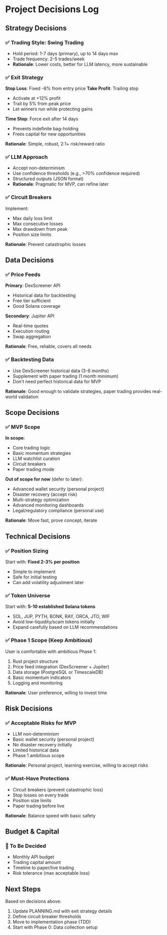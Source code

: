 # Project Decisions Log

## Strategy Decisions

### ✅ Trading Style: Swing Trading
- Hold period: 1-7 days (primary), up to 14 days max
- Trade frequency: 2-5 trades/week
- **Rationale**: Lower costs, better for LLM latency, more sustainable

### ✅ Exit Strategy
**Stop Loss**: Fixed -8% from entry price
**Take Profit**: Trailing stop
- Activate at +12% profit
- Trail by 5% from peak price
- Let winners run while protecting gains

**Time Stop**: Force exit after 14 days
- Prevents indefinite bag-holding
- Frees capital for new opportunities

**Rationale**: Simple, robust, 2:1+ risk/reward ratio

### ✅ LLM Approach
- Accept non-determinism
- Use confidence thresholds (e.g., >70% confidence required)
- Structured outputs (JSON format)
- **Rationale**: Pragmatic for MVP, can refine later

### ✅ Circuit Breakers
Implement:
- Max daily loss limit
- Max consecutive losses
- Max drawdown from peak
- Position size limits

**Rationale**: Prevent catastrophic losses

## Data Decisions

### ✅ Price Feeds
**Primary**: DexScreener API
- Historical data for backtesting
- Free tier sufficient
- Good Solana coverage

**Secondary**: Jupiter API
- Real-time quotes
- Execution routing
- Swap aggregation

**Rationale**: Free, reliable, covers all needs

### ✅ Backtesting Data
- Use DexScreener historical data (3-6 months)
- Supplement with paper trading (1 month minimum)
- Don't need perfect historical data for MVP

**Rationale**: Good enough to validate strategies, paper trading provides real-world validation

## Scope Decisions

### ✅ MVP Scope
**In scope**:
- Core trading logic
- Basic momentum strategies
- LLM watchlist curation
- Circuit breakers
- Paper trading mode

**Out of scope for now** (defer to later):
- Advanced wallet security (personal project)
- Disaster recovery (accept risk)
- Multi-strategy optimization
- Advanced monitoring dashboards
- Legal/regulatory compliance (personal use)

**Rationale**: Move fast, prove concept, iterate

## Technical Decisions

### ✅ Position Sizing
Start with: **Fixed 2-3% per position**
- Simple to implement
- Safe for initial testing
- Can add volatility adjustment later

### ✅ Token Universe
Start with: **5-10 established Solana tokens**
- SOL, JUP, PYTH, BONK, RAY, ORCA, JTO, WIF
- Avoid low-liquidity/scam tokens initially
- Expand carefully based on LLM recommendations

### ✅ Phase 1 Scope (Keep Ambitious)
User is comfortable with ambitious Phase 1:
1. Rust project structure
2. Price feed integration (DexScreener + Jupiter)
3. Data storage (PostgreSQL or TimescaleDB)
4. Basic momentum indicators
5. Logging and monitoring

**Rationale**: User preference, willing to invest time

## Risk Decisions

### ✅ Acceptable Risks for MVP
- LLM non-determinism
- Basic wallet security (personal project)
- No disaster recovery initially
- Limited historical data
- Phase 1 ambitious scope

**Rationale**: Personal project, learning exercise, willing to accept risks

### ✅ Must-Have Protections
- Circuit breakers (prevent catastrophic loss)
- Stop losses on every trade
- Position size limits
- Paper trading before live

**Rationale**: Balance speed with basic safety

## Budget & Capital

### 🔄 To Be Decided
- Monthly API budget
- Trading capital amount
- Timeline to paper/live trading
- Risk tolerance (max acceptable loss)

## Next Steps

Based on decisions above:
1. Update PLANNING.md with exit strategy details
2. Define circuit breaker thresholds
3. Move to implementation phase (TDD)
4. Start with Phase 0: Data collection setup
